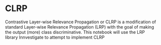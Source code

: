 # CLRP
Contrastive Layer-wise Relevance Propagation or CLRP is a modification of standard Layer-wise Relevance Propagation (LRP) with the goal of making the output (more) class discriminative. This notebook will use the LRP library Innvestigate to attempt to implement CLRP
